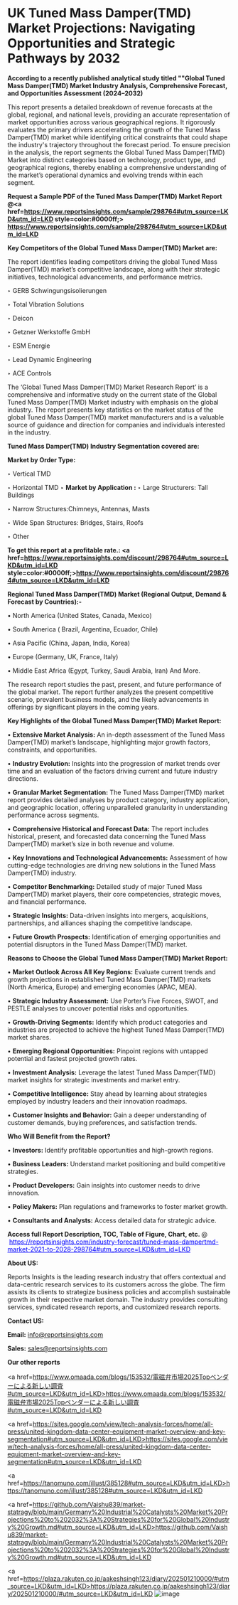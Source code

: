 # UK Tuned Mass Damper(TMD) Market Projections: Navigating Opportunities and Strategic Pathways by 2032

<strong>According to a recently published analytical study titled ""Global Tuned Mass Damper(TMD) Market Industry Analysis, Comprehensive Forecast, and Opportunities Assessment (2024–2032)</strong>

This report presents a detailed breakdown of revenue forecasts at the global, regional, and national levels, providing an accurate representation of market opportunities across various geographical regions. It rigorously evaluates the primary drivers accelerating the growth of the Tuned Mass Damper(TMD) market while identifying critical constraints that could shape the industry's trajectory throughout the forecast period. To ensure precision in the analysis, the report segments the Global Tuned Mass Damper(TMD) Market into distinct categories based on technology, product type, and geographical regions, thereby enabling a comprehensive understanding of the market’s operational dynamics and evolving trends within each segment.

<strong>Request a Sample PDF of the Tuned Mass Damper(TMD) Market Report </strong><strong>@<a href=https://www.reportsinsights.com/sample/298764#utm_source=LKD&utm_id=LKD style=color:#0000ff;> https://www.reportsinsights.com/sample/298764#utm_source=LKD&utm_id=LKD</a></strong></font>

<strong>Key Competitors of the Global Tuned Mass Damper(TMD) Market are:</strong>

The report identifies leading competitors driving the global Tuned Mass Damper(TMD) market’s competitive landscape, along with their strategic initiatives, technological advancements, and performance metrics.

‣ GERB Schwingungsisolierungen

‣ Total Vibration Solutions

‣ Deicon

‣ Getzner Werkstoffe GmbH

‣ ESM Energie

‣ Lead Dynamic Engineering

‣ ACE Controls

The ‘Global Tuned Mass Damper(TMD) Market Research Report’ is a comprehensive and informative study on the current state of the Global Tuned Mass Damper(TMD) Market industry with emphasis on the global industry. The report presents key statistics on the market status of the global Tuned Mass Damper(TMD) market manufacturers and is a valuable source of guidance and direction for companies and individuals interested in the industry.

<strong>Tuned Mass Damper(TMD) Industry Segmentation covered are:</strong>

<strong>Market by Order Type: </strong>

‣ Vertical TMD

‣ Horizontal TMD
‣ 
<strong>Market by Application :</strong>
‣ Large Structurers: Tall Buildings

‣ Narrow Structures:Chimneys, Antennas, Masts

‣ Wide Span Structures: Bridges, Stairs, Roofs

‣ Other

<strong>To get this report at a profitable rate.: <a href=https://www.reportsinsights.com/discount/298764#utm_source=LKD&utm_id=LKD style=color:#0000ff;>https://www.reportsinsights.com/discount/298764#utm_source=LKD&utm_id=LKD</a></strong></font>

<strong>Regional Tuned Mass Damper(TMD) Market (Regional Output, Demand &amp; Forecast by Countries):-</strong>

• North America (United States, Canada, Mexico)

• South America ( Brazil, Argentina, Ecuador, Chile)

• Asia Pacific (China, Japan, India, Korea)

• Europe (Germany, UK, France, Italy)

• Middle East Africa (Egypt, Turkey, Saudi Arabia, Iran) And More.

The research report studies the past, present, and future performance of the global market. The report further analyzes the present competitive scenario, prevalent business models, and the likely advancements in offerings by significant players in the coming years.

<strong>Key Highlights of the Global Tuned Mass Damper(TMD) Market Report:</strong>

• <strong>Extensive Market Analysis:</strong> An in-depth assessment of the Tuned Mass Damper(TMD) market’s landscape, highlighting major growth factors, constraints, and opportunities.

• <strong>Industry Evolution:</strong> Insights into the progression of market trends over time and an evaluation of the factors driving current and future industry directions.

• <strong>Granular Market Segmentation:</strong> The Tuned Mass Damper(TMD) market report provides detailed analyses by product category, industry application, and geographic location, offering unparalleled granularity in understanding performance across segments.

• <strong>Comprehensive Historical and Forecast Data:</strong> The report includes historical, present, and forecasted data concerning the Tuned Mass Damper(TMD) market’s size in both revenue and volume.

• <strong>Key Innovations and Technological Advancements:</strong> Assessment of how cutting-edge technologies are driving new solutions in the Tuned Mass Damper(TMD) industry.

• <strong>Competitor Benchmarking:</strong> Detailed study of major Tuned Mass Damper(TMD) market players, their core competencies, strategic moves, and financial performance.

• <strong>Strategic Insights:</strong> Data-driven insights into mergers, acquisitions, partnerships, and alliances shaping the competitive landscape.

• <strong>Future Growth Prospects:</strong> Identification of emerging opportunities and potential disruptors in the Tuned Mass Damper(TMD) market.

<strong>Reasons to Choose the Global Tuned Mass Damper(TMD) Market Report:</strong>

• <strong>Market Outlook Across All Key Regions:</strong> Evaluate current trends and growth projections in established Tuned Mass Damper(TMD) markets (North America, Europe) and emerging economies (APAC, MEA).

• <strong>Strategic Industry Assessment:</strong> Use Porter’s Five Forces, SWOT, and PESTLE analyses to uncover potential risks and opportunities.

• <strong>Growth-Driving Segments:</strong> Identify which product categories and industries are projected to achieve the highest Tuned Mass Damper(TMD) market shares.

• <strong>Emerging Regional Opportunities:</strong> Pinpoint regions with untapped potential and fastest projected growth rates.

• <strong>Investment Analysis:</strong> Leverage the latest Tuned Mass Damper(TMD) market insights for strategic investments and market entry.

• <strong>Competitive Intelligence:</strong> Stay ahead by learning about strategies employed by industry leaders and their innovation roadmaps.

• <strong>Customer Insights and Behavior:</strong> Gain a deeper understanding of customer demands, buying preferences, and satisfaction trends.

<strong>Who Will Benefit from the Report?</strong>

• <strong>Investors:</strong> Identify profitable opportunities and high-growth regions.

• <strong>Business Leaders:</strong> Understand market positioning and build competitive strategies.

• <strong>Product Developers:</strong> Gain insights into customer needs to drive innovation.

• <strong>Policy Makers:</strong> Plan regulations and frameworks to foster market growth.

• <strong>Consultants and Analysts:</strong> Access detailed data for strategic advice.
</ul>
<strong>Access full Report Description, TOC, Table of Figure, Chart, etc. </strong>@  <a href=https://reportsinsights.com/industry-forecast/tuned-mass-dampertmd-market-2021-to-2028-298764#utm_source=LKD&utm_id=LKD style=color:#0000ff;>https://reportsinsights.com/industry-forecast/tuned-mass-dampertmd-market-2021-to-2028-298764#utm_source=LKD&utm_id=LKD</a></font>

<strong><strong>About US</strong>:</strong>

Reports Insights is the leading research industry that offers contextual and data-centric research services to its customers across the globe. The firm assists its clients to strategize business policies and accomplish sustainable growth in their respective market domain. The industry provides consulting services, syndicated research reports, and customized research reports.

<strong>Contact US:</strong>

<p class=""""><b>Email:</b> <a href=mailto:info@reportsinsights.com>info@reportsinsights.com</a></p>
<p class=""""><b>Sales:</b> <a href=mailto:sales@reportsinsights.com>sales@reportsinsights.com</a></p>

<strong>Our other reports</strong>

<a href=https://www.omaada.com/blogs/153532/電磁弁市場2025Topベンダーによる新しい調査#utm_source=LKD&utm_id=LKD>https://www.omaada.com/blogs/153532/電磁弁市場2025Topベンダーによる新しい調査#utm_source=LKD&utm_id=LKD</a>

<a href=https://sites.google.com/view/tech-analysis-forces/home/all-press/united-kingdom-data-center-equipment-market-overview-and-key-segmentation#utm_source=LKD&utm_id=LKD>https://sites.google.com/view/tech-analysis-forces/home/all-press/united-kingdom-data-center-equipment-market-overview-and-key-segmentation#utm_source=LKD&utm_id=LKD</a>

<a href=https://tanomuno.com/illust/385128#utm_source=LKD&utm_id=LKD>https://tanomuno.com/illust/385128#utm_source=LKD&utm_id=LKD</a>

<a href=https://github.com/Vaishu839/market-statragy/blob/main/Germany%20Industrial%20Catalysts%20Market%20Projections%20to%202032%3A%20Strategies%20for%20Global%20Industry%20Growth.md#utm_source=LKD&utm_id=LKD>https://github.com/Vaishu839/market-statragy/blob/main/Germany%20Industrial%20Catalysts%20Market%20Projections%20to%202032%3A%20Strategies%20for%20Global%20Industry%20Growth.md#utm_source=LKD&utm_id=LKD</a>

<a href=https://plaza.rakuten.co.jp/aakeshsingh123/diary/202501210000/#utm_source=LKD&utm_id=LKD>https://plaza.rakuten.co.jp/aakeshsingh123/diary/202501210000/#utm_source=LKD&utm_id=LKD</a>
![image](https://github.com/user-attachments/assets/df75c3de-9792-4714-8bd7-dcccb0be5eb8)
